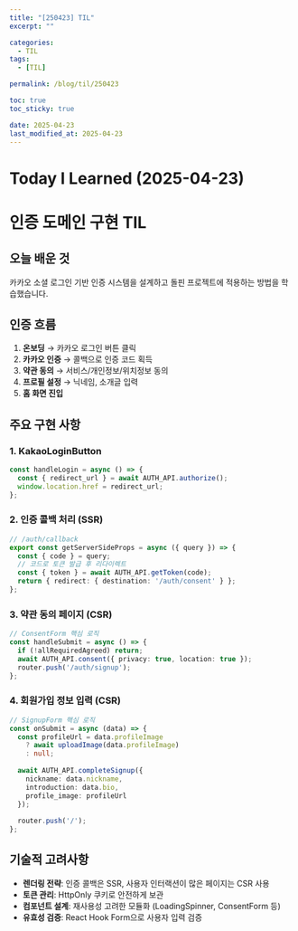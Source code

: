 ```yaml
---
title: "[250423] TIL"
excerpt: ""

categories:
  - TIL
tags:
  - [TIL]

permalink: /blog/til/250423

toc: true
toc_sticky: true

date: 2025-04-23
last_modified_at: 2025-04-23
---
```


# Today I Learned (2025-04-23)
# 인증 도메인 구현 TIL

## 오늘 배운 것

카카오 소셜 로그인 기반 인증 시스템을 설계하고 돌핀 프로젝트에 적용하는 방법을 학습했습니다.

## 인증 흐름

1. **온보딩** → 카카오 로그인 버튼 클릭
2. **카카오 인증** → 콜백으로 인증 코드 획득
3. **약관 동의** → 서비스/개인정보/위치정보 동의
4. **프로필 설정** → 닉네임, 소개글 입력
5. **홈 화면 진입**

## 주요 구현 사항

### 1. KakaoLoginButton
```typescript
const handleLogin = async () => {
  const { redirect_url } = await AUTH_API.authorize();
  window.location.href = redirect_url;
};
```

### 2. 인증 콜백 처리 (SSR)
```typescript
// /auth/callback
export const getServerSideProps = async ({ query }) => {
  const { code } = query;
  // 코드로 토큰 발급 후 리다이렉트
  const { token } = await AUTH_API.getToken(code);
  return { redirect: { destination: '/auth/consent' } };
};
```

### 3. 약관 동의 페이지 (CSR)
```typescript
// ConsentForm 핵심 로직
const handleSubmit = async () => {
  if (!allRequiredAgreed) return;
  await AUTH_API.consent({ privacy: true, location: true });
  router.push('/auth/signup');
};
```

### 4. 회원가입 정보 입력 (CSR)
```typescript
// SignupForm 핵심 로직
const onSubmit = async (data) => {
  const profileUrl = data.profileImage 
    ? await uploadImage(data.profileImage) 
    : null;
    
  await AUTH_API.completeSignup({
    nickname: data.nickname,
    introduction: data.bio,
    profile_image: profileUrl
  });
  
  router.push('/');
};
```

## 기술적 고려사항

- **렌더링 전략**: 인증 콜백은 SSR, 사용자 인터랙션이 많은 페이지는 CSR 사용
- **토큰 관리**: HttpOnly 쿠키로 안전하게 보관
- **컴포넌트 설계**: 재사용성 고려한 모듈화 (LoadingSpinner, ConsentForm 등)
- **유효성 검증**: React Hook Form으로 사용자 입력 검증